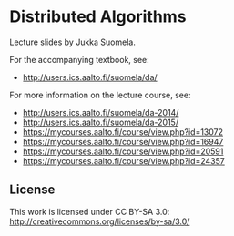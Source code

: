 Distributed Algorithms
======================

Lecture slides by Jukka Suomela.

For the accompanying textbook, see:

  - http://users.ics.aalto.fi/suomela/da/

For more information on the lecture course, see:

  - http://users.ics.aalto.fi/suomela/da-2014/
  - http://users.ics.aalto.fi/suomela/da-2015/
  - https://mycourses.aalto.fi/course/view.php?id=13072
  - https://mycourses.aalto.fi/course/view.php?id=16947
  - https://mycourses.aalto.fi/course/view.php?id=20591
  - https://mycourses.aalto.fi/course/view.php?id=24357

License
-------

This work is licensed under CC BY-SA 3.0:
http://creativecommons.org/licenses/by-sa/3.0/

